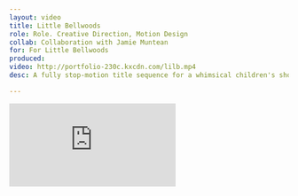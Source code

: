 ```yaml
---
layout: video
title: Little Bellwoods
role: Role. Creative Direction, Motion Design
collab: Collaboration with Jamie Muntean
for: For Little Bellwoods
produced: 
video: http://portfolio-230c.kxcdn.com/lilb.mp4
desc: A fully stop-motion title sequence for a whimsical children's show. As all stop-motion endevors go, this spot was a true test of patience. All the props and set design were created custom for this project.

---
```


<div class="grid pad-t">
    <div class="unit unit-xs-1 unit-s-1 unit-m-2-3 gutter-1-2 push">
        <div class="embed embed-16by9">
            <iframe class="embed-item" src="http://portfolio-230c.kxcdn.com/Little Bellwoods_Master Output_V2.mov" frameborder="0" allowfullscreen></iframe>
        </div>
    </div>   
</div>

